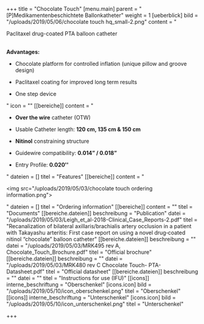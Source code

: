 +++
title = "Chocolate Touch"
[menu.main]
parent = "[P]Medikamentenbeschichtete Ballonkatheter"
weight = 1
[ueberblick]
bild = "/uploads/2019/05/06/chocolate touch hq_small-2.png"
content = "<p>Paclitaxel drug-coated PTA balloon catheter</p><p></p><p><br><strong>Advantages:</strong></p><ul><li><p>Chocolate platform for controlled inflation (unique pillow and groove design)</p></li><li><p>Paclitaxel coating for improved long term results</p></li><li><p>One step device</p></li></ul>"
icon = ""
[[bereiche]]
content = "<ul><li><p><strong>Over the wire</strong> catheter (OTW)</p></li><li><p>Usable Catheter length: <strong>120 cm, 135 cm &amp; 150 cm</strong></p></li><li><p><strong>Nitinol</strong> constraining structure</p></li><li><p>Guidewire compatibility: <strong>0.014” / 0.018”</strong></p></li><li><p>Entry Profile: <strong>0.020''</strong></p></li></ul>"
dateien = []
titel = "Features"
[[bereiche]]
content = "<p><img src=\"/uploads/2019/05/03/chocolate touch ordering information.png\"></p>"
dateien = []
titel = "Ordering information"
[[bereiche]]
content = ""
titel = "Documents"
[[bereiche.dateien]]
beschreibung = "Publication"
datei = "/uploads/2019/05/03/Leigh_et_al-2018-Clinical_Case_Reports-2.pdf"
titel = "Recanalization of bilateral axillaris/brachialis artery occlusion in a patient with Takayashu arteritis: First case report on using a novel drug‐coated nitinol “chocolate” balloon catheter"
[[bereiche.dateien]]
beschreibung = ""
datei = "/uploads/2019/05/03/MRK495 rev A, Chocolate_Touch_Brochure.pdf"
titel = "Official brochure"
[[bereiche.dateien]]
beschreibung = ""
datei = "/uploads/2019/05/03/MRK480 rev C Chocolate Touch- PTA-Datasheet.pdf"
titel = "Official datasheet"
[[bereiche.dateien]]
beschreibung = ""
datei = ""
titel = "Instructions for use (IFU)"
[[icons]]
interne_beschriftung = "Oberschenkel"
[icons.icon]
bild = "/uploads/2019/05/10/icon_oberschenkel.png"
titel = "Oberschenkel"
[[icons]]
interne_beschriftung = "Unterschenkel"
[icons.icon]
bild = "/uploads/2019/05/10/icon_unterschenkel.png"
titel = "Unterschenkel"

+++
